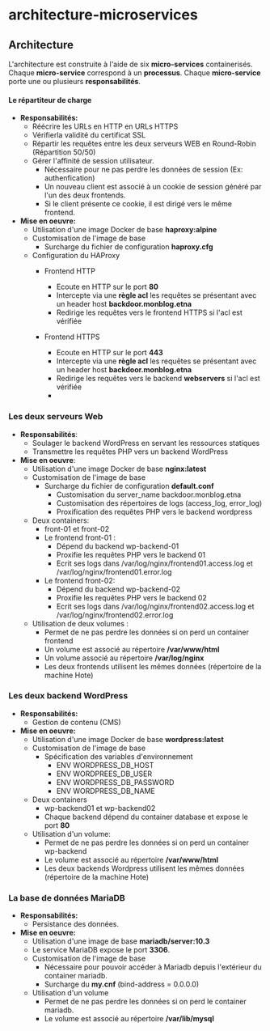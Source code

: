 # architecture-microservices

## Architecture
L'architecture est construite à l'aide de six __micro-services__ containerisés. Chaque __micro-service__ correspond à un __processus__. Chaque __micro-service__ porte une ou plusieurs __responsabilités__.

#### Le répartiteur de charge 
* __Responsabilités:__
	* Réécrire les URLs en HTTP en URLs HTTPS
	* Vérifierla validité du certificat SSL
	* Répartir les requêtes entre les deux serveurs WEB en Round-Robin (Répartition 50/50)
	* Gérer l'affinité de session utilisateur.
		* Nécessaire pour ne pas perdre les données de session (Ex: authenfication)
		* Un nouveau client est associé à un cookie de session généré par l'un des deux frontends.
		* Si le client présente ce cookie, il est dirigé vers le même frontend.
* __Mise en oeuvre:__
	* Utilisation d'une image Docker de base __haproxy:alpine__
	* Customisation de l'image de base
		* Surcharge du fichier de configuration __haproxy.cfg__
	* Configuration du HAProxy
		* Frontend HTTP
			* Ecoute en HTTP sur le port __80__
			* Intercepte via une __règle acl__ les requêtes se présentant avec un header host __backdoor.monblog.etna__
			* Redirige les requêtes vers le frontend HTTPS si l'acl est vérifiée
			
		* Frontend HTTPS
			* Ecoute en HTTP sur le port __443__
			* Intercepte via une __règle acl__ les requêtes se présentant avec un header host __backdoor.monblog.etna__
			* Redirige les requêtes vers le backend __webservers__ si l'acl est vérifiée
			* 
			
	
### Les deux serveurs Web
* __Responsabilités__:
	* Soulager le backend WordPress en servant les ressources statiques
	* Transmettre les requêtes PHP vers un backend WordPress
* __Mise en oeuvre__:
	* Utilisation d'une image Docker de base __nginx:latest__
	* Customisation de l'image de base
		* Surcharge du fichier de configuration __default.conf__
			* Customisation du server_name  backdoor.monblog.etna
			* Customisation des répertoires de logs (access_log, error_log)
			* Proxification des requêtes PHP vers le backend wordpress
	* Deux containers:
		* front-01 et front-02
		* Le frontend front-01 :
			* Dépend du backend wp-backend-01
			* Proxifie les requêtes PHP vers le backend 01
			* Ecrit ses logs dans /var/log/nginx/frontend01.access.log et /var/log/nginx/frontend01.error.log
		* Le frontend front-02:
			* Dépend du backend wp-backend-02
			* Proxifie les requêtes PHP vers le backend 02
			* Ecrit ses logs dans /var/log/nginx/frontend02.access.log et /var/log/nginx/frontend02.error.log
	* Utilisation de deux volumes :
		* Permet de ne pas perdre les données si on perd un container frontend
		* Un volume est associé au répertoire __/var/www/html__
		* Un volume associé au répertoire __/var/log/nginx__
		* Les deux frontends utilisent les mêmes données (répertoire de la machine Hote)
	
### Les deux backend WordPress
* __Responsabilités:__
	* Gestion de contenu (CMS)
* __Mise en oeuvre:__
	* Utilisation d'une image Docker de base __wordpress:latest__
	* Customisation de l'image de base
		* Spécification des variables d'environnement
			* ENV WORDPRESS_DB_HOST 
			* ENV WORDPREES_DB_USER
			* ENV WORDPRESS_DB_PASSWORD
			* ENV WORDPRESS_DB_NAME
	* Deux containers 
		* wp-backend01 et wp-backend02
		* Chaque backend dépend du container database et expose le port __80__
	* Utilisation d'un volume:
		* Permet de ne pas perdre les données si on perd un container wp-backend
		* Le volume est associé au répertoire __/var/www/html__
		* Les deux backends Wordpress utilisent les mêmes données (répertoire de la machine Hote)
	
### La base de données MariaDB
* __Responsabilités:__
	* Persistance des données.
* __Mise en oeuvre:__
	* Utilisation d'une image de base  __mariadb/server:10.3__
	* Le service MariaDB expose le port __3306__.
	* Customisation de l'image de base
		* Nécessaire pour pouvoir accéder à Mariadb depuis l'extérieur du container mariadb.
		* Surcharge du __my.cnf__ (bind-address        = 0.0.0.0)
	* Utilisation d'un volume
		* Permet de ne pas perdre les données si on perd le container mariadb.
		* Le volume est associé au répertoire __/var/lib/mysql__
		
	

		
		
